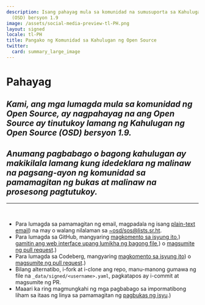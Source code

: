 ```yaml
---
description: Isang pahayag mula sa komunidad na sumusuporta sa Kahulugan ng Open Source
  (OSD) bersyon 1.9
image: /assets/social-media-preview-tl-PH.png
layout: signed
locale: tl-PH
title: Pangako ng Komunidad sa Kahulugan ng Open Source
twitter:
  card: summary_large_image
---
```

# **Pahayag**

## *Kami, ang mga lumagda mula sa komunidad ng Open Source, ay nagpahayag na ang Open Source ay tinutukoy lamang ng Kahulugan ng Open Source (OSD) bersyon 1.9.*

## *Anumang pagbabago o bagong kahulugan ay makikilala lamang kung idedeklara ng malinaw na pagsang-ayon ng komunidad sa pamamagitan ng bukas at malinaw na prosesong pagtutukoy.*

---
<br>

- Para lumagda sa pamamagitan ng email, magpadala ng isang [plain-text email](https://useplaintext.email/)) na may o walang nilalaman sa [~osd/sos@lists.sr.ht](mailto:~osd/sos@lists.sr.ht).
- Para lumagda sa GitHub, mangyaring [magkomento sa isyung ito](https://github.com/OpenSourceDefinition/sos/issues/1),) [gamitin ang web interface upang lumikha ng bagong file](https://github.com/OpenSourceDefinition/sos/new/main/_data/signed),) o [magsumite ng pull request](https://github.com/OpenSourceDefinition/sos/pulls).)
- Para lumagda sa Codeberg, mangyaring [magkomento sa isyung ito](https://codeberg.org/osd/sos/issues/1)) o [magsumite ng pull request](https://codeberg.org/osd/sos/pulls).)
- Bilang alternatibo, i-fork at i-clone ang repo, manu-manong gumawa ng file na `_data/signed/<username>.yaml`, pagkatapos ay i-commit at magsumite ng PR.
- Maaari ka ring magmungkahi ng mga pagbabago sa impormatibong liham sa itaas ng linya sa pamamagitan ng [pagbukas ng isyu](https://codeberg.org/osd/sos/issues).)